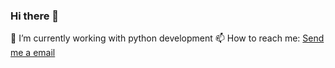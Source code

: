 ### Hi there 👋

🔭 I’m currently working with python development
📫 How to reach me: [Send me a email](mailto:kennedimalheiros@gmail.com)

<!--
**kennedimalheiros/kennedimalheiros** is a ✨ _special_ ✨ repository because its `README.md` (this file) appears on your GitHub profile.

Here are some ideas to get you started:


- 🌱 I’m currently learning ...
- 👯 I’m looking to collaborate on ...
- 🤔 I’m looking for help with ...
- 💬 Ask me about ...

- 😄 Pronouns: ...
- ⚡ Fun fact: ...
-->

